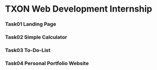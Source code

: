 # TXON Web Development Internship
### Task01 Landing Page
### Task02 Simple Calculator
### Task03 To-Do-List
### Task04 Personal Portfolio Website
